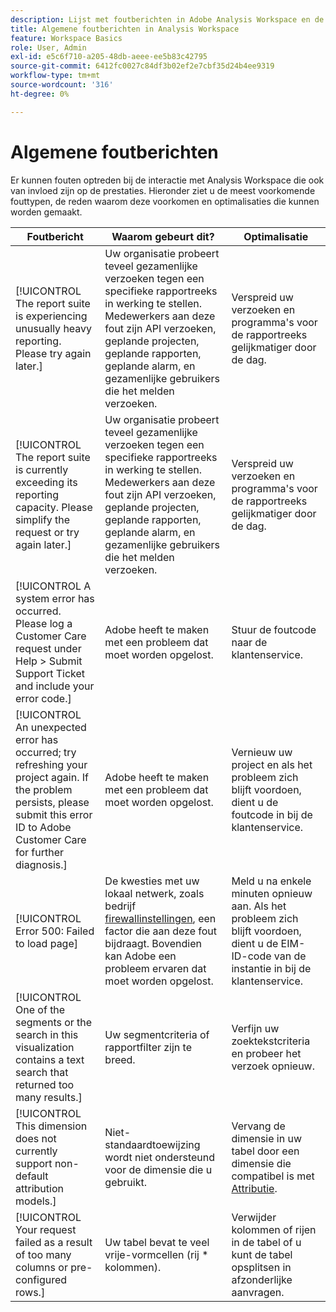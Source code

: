 ```yaml
---
description: Lijst met foutberichten in Adobe Analysis Workspace en de bijbehorende onderdelen
title: Algemene foutberichten in Analysis Workspace
feature: Workspace Basics
role: User, Admin
exl-id: e5c6f710-a205-48db-aeee-ee5b83c42795
source-git-commit: 6412fc0027c84df3b02ef2e7cbf35d24b4ee9319
workflow-type: tm+mt
source-wordcount: '316'
ht-degree: 0%

---
```


# Algemene foutberichten

Er kunnen fouten optreden bij de interactie met Analysis Workspace die ook van invloed zijn op de prestaties. Hieronder ziet u de meest voorkomende fouttypen, de reden waarom deze voorkomen en optimalisaties die kunnen worden gemaakt.

| Foutbericht | Waarom gebeurt dit? | Optimalisatie |
| --- | --- | --- |
| [!UICONTROL The report suite is experiencing unusually heavy reporting. Please try again later.] | Uw organisatie probeert teveel gezamenlijke verzoeken tegen een specifieke rapportreeks in werking te stellen. Medewerkers aan deze fout zijn API verzoeken, geplande projecten, geplande rapporten, geplande alarm, en gezamenlijke gebruikers die het melden verzoeken. | Verspreid uw verzoeken en programma&#39;s voor de rapportreeks gelijkmatiger door de dag. |
| [!UICONTROL The report suite is currently exceeding its reporting capacity. Please simplify the request or try again later.] | Uw organisatie probeert teveel gezamenlijke verzoeken tegen een specifieke rapportreeks in werking te stellen. Medewerkers aan deze fout zijn API verzoeken, geplande projecten, geplande rapporten, geplande alarm, en gezamenlijke gebruikers die het melden verzoeken. | Verspreid uw verzoeken en programma&#39;s voor de rapportreeks gelijkmatiger door de dag. |
| [!UICONTROL A system error has occurred. Please log a Customer Care request under Help > Submit Support Ticket and include your error code.] | Adobe heeft te maken met een probleem dat moet worden opgelost. | Stuur de foutcode naar de klantenservice. |
| [!UICONTROL An unexpected error has occurred; try refreshing your project again. If the problem persists, please submit this error ID to Adobe Customer Care for further diagnosis.] | Adobe heeft te maken met een probleem dat moet worden opgelost. | Vernieuw uw project en als het probleem zich blijft voordoen, dient u de foutcode in bij de klantenservice. |
| [!UICONTROL Error 500: Failed to load page] | De kwesties met uw lokaal netwerk, zoals bedrijf [firewallinstellingen](https://experienceleague.adobe.com/docs/analytics/technotes/ip-addresses.html), een factor die aan deze fout bijdraagt. Bovendien kan Adobe een probleem ervaren dat moet worden opgelost. | Meld u na enkele minuten opnieuw aan. Als het probleem zich blijft voordoen, dient u de EIM-ID-code van de instantie in bij de klantenservice. |
| [!UICONTROL One of the segments or the search in this visualization contains a text search that returned too many results.] | Uw segmentcriteria of rapportfilter zijn te breed. | Verfijn uw zoektekstcriteria en probeer het verzoek opnieuw. |
| [!UICONTROL This dimension does not currently support non-default attribution models.] | Niet-standaardtoewijzing wordt niet ondersteund voor de dimensie die u gebruikt. | Vervang de dimensie in uw tabel door een dimensie die compatibel is met [Attributie](/help/analyze/analysis-workspace/attribution/overview.md). |
| [!UICONTROL Your request failed as a result of too many columns or pre-configured rows.] | Uw tabel bevat te veel vrije-vormcellen (rij * kolommen). | Verwijder kolommen of rijen in de tabel of u kunt de tabel opsplitsen in afzonderlijke aanvragen. |
